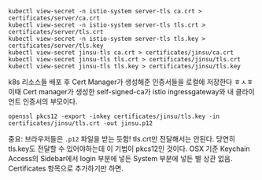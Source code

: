 ```shell
kubectl view-secret -n istio-system server-tls ca.crt > certificates/server/ca.crt
kubectl view-secret -n istio-system server-tls tls.crt > certificates/server/tls.crt
kubectl view-secret -n istio-system server-tls tls.key > certificates/server/tls.key
kubectl view-secret jinsu-tls ca.crt > certificates/jinsu/ca.crt
kubectl view-secret jinsu-tls tls.crt > certificates/jinsu/tls.crt
kubectl view-secret jinsu-tls tls.key > certificates/jinsu/tls.key
```

k8s 리소스들 배포 후 Cert Manager가 생성해준 인증서들을 로컬에 저장한다 ㅎㅅㅎ
이때 Cert manager가 생성한 self-signed-ca가 istio ingressgateway와 내 클라이언트 인증서의 부모이다.

```shell
openssl pkcs12 -export -inkey certificates/jinsu/tls.key -in certificates/jinsu/tls.crt -out jinsu.p12
```

중요: 브라우저들은 `.p12` 파일을 받는 듯함! tls.crt만 전달해서는 안된다. 당연히 tls.key도 전달할 수 있어야하는데 이 기법이
pkcs12인 것이다.
OSX 기준 Keychain Access의 Sidebar에서 login 부분에 넣든
System 부분에 넣든 별 상관 없음. Certificates 항목으로 추가하기만 하면.
